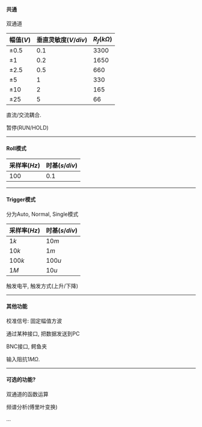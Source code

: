 #### 共通

双通道

| 幅值($V$) | 垂直灵敏度($V/div$) | $R_f$($k\Omega$) |
| --------- | ------------------- | ---------------- |
| $\pm0.5$  | $0.1$               | $3300$           |
| $\pm1$    | $0.2$               | $1650$           |
| $\pm2.5$  | $0.5$               | $660$            |
| $\pm5$    | $1$                 | $330$            |
| $\pm10$   | $2$                 | $165$            |
| $\pm25$   | $5$                 | $66$             |

直流/交流耦合.

暂停(RUN/HOLD)

---

#### Roll模式

| 采样率($Hz$) | 时基($s/div$) |
| ------------ | ------------- |
| $100$        | $0.1$         |

---

#### Trigger模式

分为Auto, Normal, Single模式

| 采样率($Hz$) | 时基($s/div$) |
| ------------ | ------------- |
| $1k$         | $10m$         |
| $10k$        | $1m$          |
| $100k$       | $100u$        |
| $1M$         | $10u$         |

触发电平, 触发方式(上升/下降)

---

#### 其他功能

校准信号: 固定幅值方波

通过某种接口, 把数据发送到PC

BNC接口, 鳄鱼夹

输入阻抗$1M\Omega$.

---

#### 可选的功能?

双通道的函数运算

频谱分析(傅里叶变换)

...
